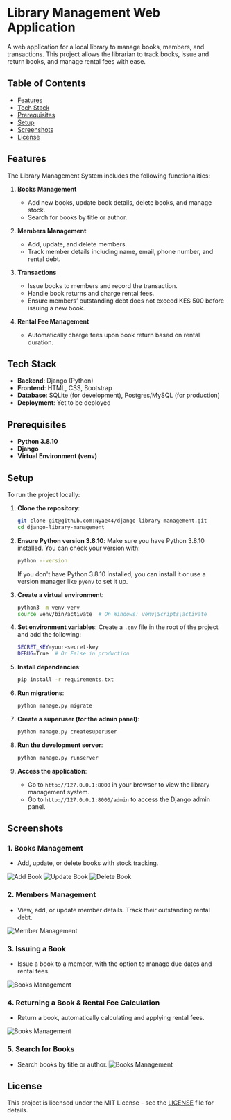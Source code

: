 # Library Management Web Application

A web application for a local library to manage books, members, and transactions. This project allows the librarian to track books, issue and return books, and manage rental fees with ease.

## Table of Contents
- [Features](#features)
- [Tech Stack](#tech-stack)
- [Prerequisites](#prerequisites)
- [Setup](#setup)
- [Screenshots](#screenshots)
- [License](#license)

## Features

The Library Management System includes the following functionalities:

1. **Books Management**
    - Add new books, update book details, delete books, and manage stock.
    - Search for books by title or author.

2. **Members Management**
    - Add, update, and delete members.
    - Track member details including name, email, phone number, and rental debt.

3. **Transactions**
    - Issue books to members and record the transaction.
    - Handle book returns and charge rental fees.
    - Ensure members’ outstanding debt does not exceed KES 500 before issuing a new book.

4. **Rental Fee Management**
    - Automatically charge fees upon book return based on rental duration.

## Tech Stack

- **Backend**: Django (Python)
- **Frontend**: HTML, CSS, Bootstrap
- **Database**: SQLite (for development), Postgres/MySQL (for production)
- **Deployment**: Yet to be deployed

## Prerequisites

- **Python 3.8.10**
- **Django**
- **Virtual Environment (venv)**

## Setup

To run the project locally:

1. **Clone the repository**:
    ```bash
    git clone git@github.com:Nyae44/django-library-management.git
    cd django-library-management
    ```

2. **Ensure Python version 3.8.10**:
    Make sure you have Python 3.8.10 installed. You can check your version with:
    ```bash
    python --version
    ```
    If you don't have Python 3.8.10 installed, you can install it or use a version manager like `pyenv` to set it up.

3. **Create a virtual environment**:
    ```bash
    python3 -m venv venv
    source venv/bin/activate  # On Windows: venv\Scripts\activate
    ```

4. **Set environment variables**:
    Create a `.env` file in the root of the project and add the following:
    ```bash
    SECRET_KEY=your-secret-key
    DEBUG=True  # Or False in production
    ```

5. **Install dependencies**:
    ```bash
    pip install -r requirements.txt
    ```

6. **Run migrations**:
    ```bash
    python manage.py migrate
    ```

7. **Create a superuser (for the admin panel)**:
    ```bash
    python manage.py createsuperuser
    ```

8. **Run the development server**:
    ```bash
    python manage.py runserver
    ```

9. **Access the application**:
    - Go to `http://127.0.0.1:8000` in your browser to view the library management system.
    - Go to `http://127.0.0.1:8000/admin` to access the Django admin panel.

## Screenshots

### 1. Books Management

- Add, update, or delete books with stock tracking.

![Add Book](https://github.com/Nyae44/django-library-management/blob/master/screenshots/screenshot_6_add_book.png?raw=true)
![Update Book](https://github.com/Nyae44/django-library-management/blob/master/screenshots/screenshot_7_updatebook.png?raw=true)
![Delete Book](https://github.com/Nyae44/django-library-management/blob/master/screenshots/screenshot8_deletebook.png?raw=true)


### 2. Members Management

- View, add, or update member details. Track their outstanding rental debt.

![Member Management](https://github.com/Nyae44/django-library-management/blob/master/screenshots/screenshot3_members.png?raw=true)


### 3. Issuing a Book

- Issue a book to a member, with the option to manage due dates and rental fees.

![Books Management](https://github.com/Nyae44/django-library-management/blob/master/screenshots/screenshot_4_issuebook.png?raw=true)


### 4. Returning a Book & Rental Fee Calculation

- Return a book, automatically calculating and applying rental fees.

![Books Management](https://github.com/Nyae44/django-library-management/blob/master/screenshots/screenshot5_returnbook.png?raw=true)


### 5. Search for Books

- Search books by title or author.
![Books Management](https://github.com/Nyae44/django-library-management/blob/master/screenshots/screenshot9_searchbook.png?raw=true)


## License

This project is licensed under the MIT License - see the [LICENSE](LICENSE) file for details.
